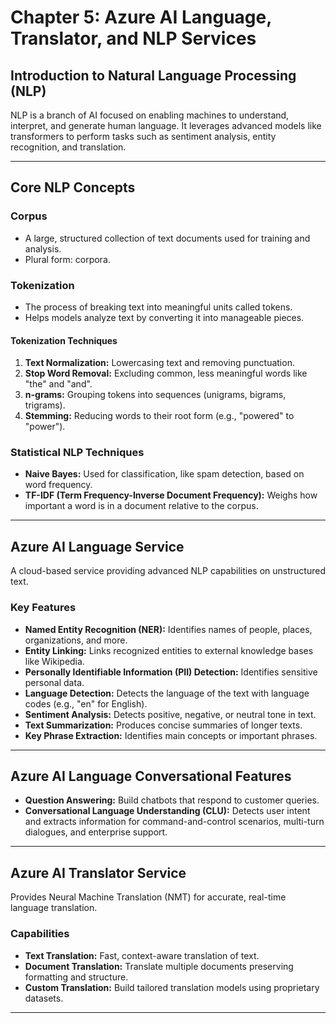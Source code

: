 # Chapter 5: Azure AI Language, Translator, and NLP Services

## Introduction to Natural Language Processing (NLP)

NLP is a branch of AI focused on enabling machines to understand, interpret, and generate human language. It leverages advanced models like transformers to perform tasks such as sentiment analysis, entity recognition, and translation.

---

## Core NLP Concepts

### Corpus

- A large, structured collection of text documents used for training and analysis.
- Plural form: corpora.

### Tokenization

- The process of breaking text into meaningful units called tokens.
- Helps models analyze text by converting it into manageable pieces.

#### Tokenization Techniques

1. **Text Normalization:** Lowercasing text and removing punctuation.
2. **Stop Word Removal:** Excluding common, less meaningful words like "the" and "and".
3. **n-grams:** Grouping tokens into sequences (unigrams, bigrams, trigrams).
4. **Stemming:** Reducing words to their root form (e.g., "powered" to "power").

### Statistical NLP Techniques

- **Naive Bayes:** Used for classification, like spam detection, based on word frequency.
- **TF-IDF (Term Frequency-Inverse Document Frequency):** Weighs how important a word is in a document relative to the corpus.

---

## Azure AI Language Service

A cloud-based service providing advanced NLP capabilities on unstructured text.

### Key Features

- **Named Entity Recognition (NER):** Identifies names of people, places, organizations, and more.
- **Entity Linking:** Links recognized entities to external knowledge bases like Wikipedia.
- **Personally Identifiable Information (PII) Detection:** Identifies sensitive personal data.
- **Language Detection:** Detects the language of the text with language codes (e.g., "en" for English).
- **Sentiment Analysis:** Detects positive, negative, or neutral tone in text.
- **Text Summarization:** Produces concise summaries of longer texts.
- **Key Phrase Extraction:** Identifies main concepts or important phrases.

---

## Azure AI Language Conversational Features

- **Question Answering:** Build chatbots that respond to customer queries.
- **Conversational Language Understanding (CLU):** Detects user intent and extracts information for command-and-control scenarios, multi-turn dialogues, and enterprise support.

---

## Azure AI Translator Service

Provides Neural Machine Translation (NMT) for accurate, real-time language translation.

### Capabilities

- **Text Translation:** Fast, context-aware translation of text.
- **Document Translation:** Translate multiple documents preserving formatting and structure.
- **Custom Translation:** Build tailored translation models using proprietary datasets.

---

